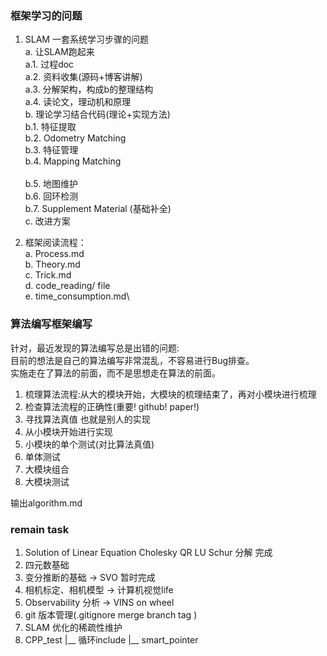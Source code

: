 <!--
 * @Author: Liu Weilong
 * @Date: 2021-01-25 10:24:45
 * @LastEditors: Liu Weilong 
 * @LastEditTime: 2021-03-02 09:56:18
 * @FilePath: /3rd-test-learning/doc/学习.md
 * @Description: 
-->
### 框架学习的问题
1. SLAM 一套系统学习步骤的问题<br>
   a. 让SLAM跑起来<br>
      a.1. 过程doc<br>
      a.2. 资料收集(源码+博客讲解)<br>
      a.3. 分解架构，构成b的整理结构<br>
      a.4. 读论文，理动机和原理<br>
   b. 理论学习结合代码(理论+实现方法)<br>
      b.1. 特征提取<br>
      b.2. Odometry Matching<br>
      b.3. 特征管理<br>
      b.4. Mapping Matching<br>    
      b.5. 地图维护<br>
      b.6. 回环检测<br>
      b.7. Supplement Material (基础补全)<br>
   c. 改进方案<br>

2. 框架阅读流程：\
a. Process.md\
b. Theory.md\
c. Trick.md\
d. code_reading/ file\
e. time_consumption.md\ 

### 算法编写框架编写
针对，最近发现的算法编写总是出错的问题:<br>
目前的想法是自己的算法编写非常混乱，不容易进行Bug排查。<br>
实施走在了算法的前面，而不是思想走在算法的前面。<br>

1. 梳理算法流程:从大的模块开始，大模块的梳理结束了，再对小模块进行梳理
2. 检查算法流程的正确性(重要! github! paper!)
3. 寻找算法真值 也就是别人的实现
4. 从小模块开始进行实现
5. 小模块的单个测试(对比算法真值)
6. 单体测试
7. 大模块组合
8. 大模块测试

输出algorithm.md



### remain task
1. Solution of Linear Equation       Cholesky QR LU Schur 分解 完成
2. 四元数基础           
3. 变分推断的基础 -> SVO   暂时完成
4. 相机标定、相机模型  -> 计算机视觉life
5. Observability 分析 -> VINS on wheel
6. git 版本管理(.gitignore merge branch tag )
7. SLAM 优化的稀疏性维护
8. CPP_test
   |__ 循环include
   |__ smart_pointer